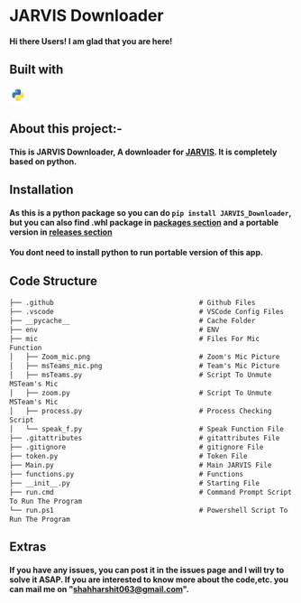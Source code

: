 # JARVIS Downloader
#### Hi there Users! I am glad that you are here!

## Built with

<code><img height="30" src="https://raw.githubusercontent.com/github/explore/80688e429a7d4ef2fca1e82350fe8e3517d3494d/topics/python/python.png"></code>

## About this project:-
#### This is JARVIS Downloader, A downloader for [JARVIS](https://www.github.com/Hashah2311/JARVIS). It is completely based on python.

## Installation
#### As this is a python package so you can do ```pip install JARVIS_Downloader```, but you can also find .whl package in [packages section](https://github.com/users/Hashah2311/packages?repo_name=JARVIS_Downloader) and a portable version in [releases section](https://github.com/Hashah2311/JARVIS_Downloader/releases)
#### You dont need to install python to run portable version of this app.

## Code Structure


    ├── .github                                    # Github Files
    ├── .vscode                                    # VSCode Config Files
    ├── __pycache__                                # Cache Folder
    ├── env                                        # ENV
    ├── mic                                        # Files For Mic Function
    │   ├── Zoom_mic.png                           # Zoom's Mic Picture
    │   ├── msTeams_mic.png                        # Team's Mic Picture
    │   ├── msTeams.py                             # Script To Unmute MSTeam's Mic
    │   ├── zoom.py                                # Script To Unmute MSTeam's Mic
    │   ├── process.py                             # Process Checking Script
    │   └── speak_f.py                             # Speak Function File
    ├── .gitattributes                             # gitattributes File
    ├── .gitignore                                 # gitignore File
    ├── token.py                                   # Token File
    ├── Main.py                                    # Main JARVIS File
    ├── functions.py                               # Functions
    ├── __init__.py                                # Starting File
    ├── run.cmd                                    # Command Prompt Script To Run The Program
    └── run.ps1                                    # Powershell Script To Run The Program

## Extras
#### If you have any issues, you can post it in the issues page and I will try to solve it ASAP. If you are interested to know more about the code,etc. you can mail me on "shahharshit063@gmail.com".